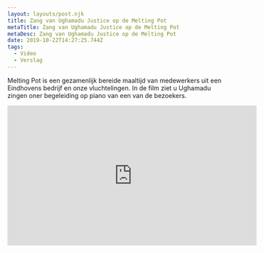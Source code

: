 ```yaml
---
layout: layouts/post.njk
title: Zang van Ughamadu Justice op de Melting Pot
metaTitle: Zang van Ughamadu Justice op de Melting Pot
metaDesc: Zang van Ughamadu Justice op de Melting Pot
date: 2019-10-22T14:27:25.744Z
tags:
  - Video
  - Verslag
---
```

Melting Pot is een gezamenlijk bereide maaltijd van medewerkers uit een Eindhovens bedrijf en onze vluchtelingen. In de film ziet u Ughamadu zingen oner begeleiding op piano van een van de bezoekers.

<iframe width="560" height="315" src="https://www.youtube.com/embed/kDBuucvgZqA" frameborder="0" allow="accelerometer; autoplay; encrypted-media; gyroscope; picture-in-picture" allowfullscreen></iframe>
